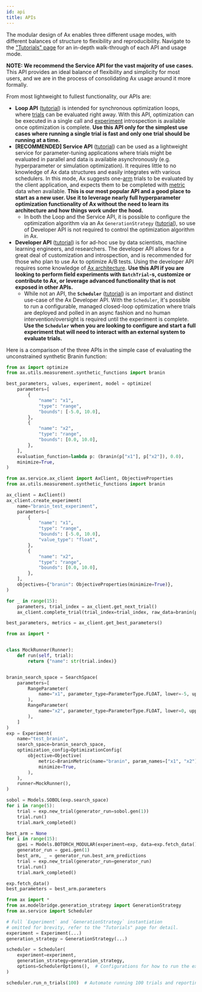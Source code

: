 ```yaml
---
id: api
title: APIs
---
```


The modular design of Ax enables three different usage modes, with different
balances of structure to flexibility and reproducibility. Navigate to the
["Tutorials" page](/tutorials) for an in-depth walk-through of each API and
usage mode.

**NOTE: We recommend the Service API for the vast majority of use cases.** This
API provides an ideal balance of flexibility and simplicity for most users, and
we are in the process of consolidating Ax usage around it more formally.

From most lightweight to fullest functionality, our APIs are:

- **Loop API** ([tutorial](/tutorials/gpei_hartmann_loop.html)) is intended for
  synchronous optimization loops, where [trials](glossary.md#trial) can be
  evaluated right away. With this API, optimization can be executed in a single
  call and [experiment](glossary.md#experiment) introspection is available once
  optimization is complete. **Use this API only for the simplest use cases where
  running a single trial is fast and only one trial should be running at a
  time.**
- **[RECOMMENDED] Service API**
  ([tutorial](/tutorials/gpei_hartmann_service.html)) can be used as a
  lightweight service for parameter-tuning applications where trials might be
  evaluated in parallel and data is available asynchronously (e.g.
  hyperparameter or simulation optimization). It requires little to no knowledge
  of Ax data structures and easily integrates with various schedulers. In this
  mode, Ax suggests one-[arm](glossary.md#arm) trials to be evaluated by the
  client application, and expects them to be completed with
  [metric](glossary.md#metric) data when available. **This is our most popular
  API and a good place to start as a new user. Use it to leverage nearly full
  hyperparameter optimization functionality of Ax without the need to learn its
  architecture and how things work under the hood.**
  - In both the Loop and the Service API, it is possible to configure the
    optimization algorithm via an Ax `GenerationStrategy`
    ([tutorial](/tutorials/generation_strategy.html)), so use of Developer API
    is not required to control the optimization algorithm in Ax.
- **Developer API** ([tutorial](/tutorials/gpei_hartmann_developer.html)) is for
  ad-hoc use by data scientists, machine learning engineers, and researchers.
  The developer API allows for a great deal of customization and introspection,
  and is recommended for those who plan to use Ax to optimize A/B tests. Using
  the developer API requires some knowledge of [Ax architecture](core.md). **Use
  this API if you are looking to perform field experiments with `BatchTrial`-s,
  customize or contribute to Ax, or leverage advanced functionality that is not
  exposed in other APIs.**
  - While not an API, the **`Scheduler`**
    ([tutorial](/tutorials/scheduler.html)) is an important and distinct
    use-case of the Ax Developer API. With the `Scheduler`, it's possible to run
    a configurable, managed closed-loop optimization where trials are deployed
    and polled in an async fashion and no human intervention/oversight is
    required until the experiment is complete. **Use the `Scheduler` when you
    are looking to configure and start a full experiment that will need to
    interact with an external system to evaluate trials.**

Here is a comparison of the three APIs in the simple case of evaluating the
unconstrained synthetic Branin function:

<!--DOCUSAURUS_CODE_TABS-->
<!--Loop-->

```py
from ax import optimize
from ax.utils.measurement.synthetic_functions import branin

best_parameters, values, experiment, model = optimize(
    parameters=[
        {
            "name": "x1",
            "type": "range",
            "bounds": [-5.0, 10.0],
        },
        {
            "name": "x2",
            "type": "range",
            "bounds": [0.0, 10.0],
        },
    ],
    evaluation_function=lambda p: (branin(p["x1"], p["x2"]), 0.0),
    minimize=True,
)
```

<!--Service-->

```py
from ax.service.ax_client import AxClient, ObjectiveProperties
from ax.utils.measurement.synthetic_functions import branin

ax_client = AxClient()
ax_client.create_experiment(
    name="branin_test_experiment",
    parameters=[
        {
            "name": "x1",
            "type": "range",
            "bounds": [-5.0, 10.0],
            "value_type": "float",
        },
        {
            "name": "x2",
            "type": "range",
            "bounds": [0.0, 10.0],
        },
    ],
    objectives={"branin": ObjectiveProperties(minimize=True)},
)

for _ in range(15):
    parameters, trial_index = ax_client.get_next_trial()
    ax_client.complete_trial(trial_index=trial_index, raw_data=branin(parameters["x1"], parameters["x2"]))

best_parameters, metrics = ax_client.get_best_parameters()
```

<!--Developer-->

```py
from ax import *


class MockRunner(Runner):
    def run(self, trial):
        return {"name": str(trial.index)}


branin_search_space = SearchSpace(
    parameters=[
        RangeParameter(
            name="x1", parameter_type=ParameterType.FLOAT, lower=-5, upper=10
        ),
        RangeParameter(
            name="x2", parameter_type=ParameterType.FLOAT, lower=0, upper=15
        ),
    ]
)
exp = Experiment(
    name="test_branin",
    search_space=branin_search_space,
    optimization_config=OptimizationConfig(
        objective=Objective(
            metric=BraninMetric(name="branin", param_names=["x1", "x2"]),
            minimize=True,
        ),
    ),
    runner=MockRunner(),
)

sobol = Models.SOBOL(exp.search_space)
for i in range(5):
    trial = exp.new_trial(generator_run=sobol.gen(1))
    trial.run()
    trial.mark_completed()

best_arm = None
for i in range(15):
    gpei = Models.BOTORCH_MODULAR(experiment=exp, data=exp.fetch_data())
    generator_run = gpei.gen(1)
    best_arm, _ = generator_run.best_arm_predictions
    trial = exp.new_trial(generator_run=generator_run)
    trial.run()
    trial.mark_completed()

exp.fetch_data()
best_parameters = best_arm.parameters
```

<!--Scheduler-->

```py
from ax import *
from ax.modelbridge.generation_strategy import GenerationStrategy
from ax.service import Scheduler

# Full `Experiment` and `GenerationStrategy` instantiation
# omitted for brevity, refer to the "Tutorials" page for detail.
experiment = Experiment(...)
generation_strategy = GenerationStrategy(...)

scheduler = Scheduler(
    experiment=experiment,
    generation_strategy=generation_strategy,
    options=SchedulerOptions(),  # Configurations for how to run the experiment
)

scheduler.run_n_trials(100)  # Automate running 100 trials and reporting results
```

<!--END_DOCUSAURUS_CODE_TABS-->
